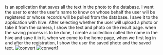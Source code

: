 
is an application that saves all the text in the photo to the database.
I want the user to enter the user's name to know on whose behalf the user will be registered or whose records will be pulled from the database. I save it to the application with hive.
After selecting whether the user will upload a photo or take it from the camera, I show the text and photo on the result page. when the saving process is to be done, I create a collection called the name in the hive and save it in it. when we come to the home page, when we first log in and after the registration, I show the user the saved photo and the saved text. 
![convert](https://github.com/synarda/password-generator/assets/67860630/38636a01-f7c8-43b4-b8f6-8ed7fe2ba0ca)
![convert1](https://github.com/synarda/password-generator/assets/67860630/7d8e05b9-6c3b-4cd1-9a4b-6530cd49ad2f)
